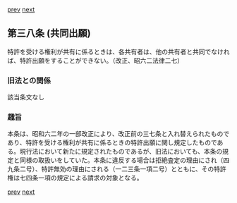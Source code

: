 [prev](/specific/markdowns/特許法/047_Mp-Ch_2-At_37.md)
[next](/specific/markdowns/特許法/049_Mp-Ch_2-At_38_2.md)
## 第三八条 (共同出願)
特許を受ける権利が共有に係るときは、各共有者は、他の共有者と共同でなければ、特許出願をすることができない。（改正、昭六二法律二七）

### 旧法との関係
該当条文なし

### 趣旨
本条は、昭和六二年の一部改正により、改正前の三七条と入れ替えられたものであり、特許を受ける権利が共有に係るときの特許出願に関し規定したものである。現行法において新たに規定されたものであるが、旧法においても、本条の規定と同様の取扱いをしていた。本条に違反する場合は拒絶査定の理由にされ（四九条二号）、特許無効の理由にされる（一二三条一項二号）とともに、その特許権は七四条一項の規定による請求の対象となる。

[prev](/specific/markdowns/特許法/047_Mp-Ch_2-At_37.md)
[next](/specific/markdowns/特許法/049_Mp-Ch_2-At_38_2.md)